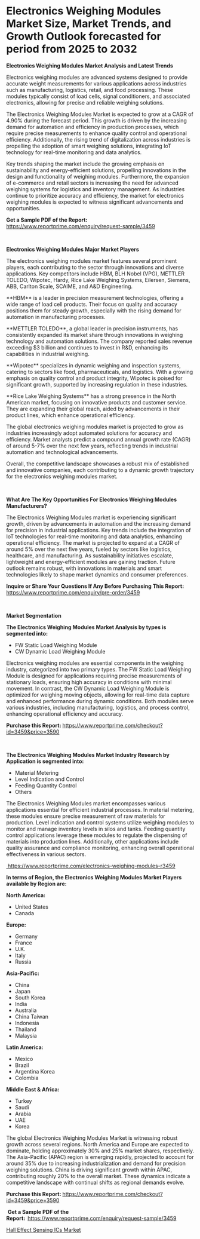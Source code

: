 <p><h1>Electronics Weighing Modules Market Size, Market Trends, and Growth Outlook forecasted for period from 2025 to 2032</h1></p><p><strong>Electronics Weighing Modules Market Analysis and Latest Trends</strong></p>
<p><p>Electronics weighing modules are advanced systems designed to provide accurate weight measurements for various applications across industries such as manufacturing, logistics, retail, and food processing. These modules typically consist of load cells, signal conditioners, and associated electronics, allowing for precise and reliable weighing solutions.</p><p>The Electronics Weighing Modules Market is expected to grow at a CAGR of 4.90% during the forecast period. This growth is driven by the increasing demand for automation and efficiency in production processes, which require precise measurements to enhance quality control and operational efficiency. Additionally, the rising trend of digitalization across industries is propelling the adoption of smart weighing solutions, integrating IoT technology for real-time monitoring and data analytics.</p><p>Key trends shaping the market include the growing emphasis on sustainability and energy-efficient solutions, propelling innovations in the design and functionality of weighing modules. Furthermore, the expansion of e-commerce and retail sectors is increasing the need for advanced weighing systems for logistics and inventory management. As industries continue to prioritize accuracy and efficiency, the market for electronics weighing modules is expected to witness significant advancements and opportunities.</p></p>
<p><strong>Get a Sample PDF of the Report:&nbsp;</strong> <a href="https://www.reportprime.com/enquiry/request-sample/3459?utm_campaign=3079&utm_medium=2&utm_source=Github&utm_content=ia&utm_term=18032025&utm_id=electronics-weighing-modules">https://www.reportprime.com/enquiry/request-sample/3459</a></p>
<p>&nbsp;</p>
<p><strong>Electronics Weighing Modules Major Market Players</strong></p>
<p><p>The electronics weighing modules market features several prominent players, each contributing to the sector through innovations and diverse applications. Key competitors include HBM, BLH Nobel (VPG), METTLER TOLEDO, Wipotec, Hardy, Rice Lake Weighing Systems, Eilersen, Siemens, ABB, Carlton Scale, SCAIME, and A&D Engineering.</p><p>**HBM** is a leader in precision measurement technologies, offering a wide range of load cell products. Their focus on quality and accuracy positions them for steady growth, especially with the rising demand for automation in manufacturing processes.</p><p>**METTLER TOLEDO**, a global leader in precision instruments, has consistently expanded its market share through innovations in weighing technology and automation solutions. The company reported sales revenue exceeding $3 billion and continues to invest in R&D, enhancing its capabilities in industrial weighing.</p><p>**Wipotec** specializes in dynamic weighing and inspection systems, catering to sectors like food, pharmaceuticals, and logistics. With a growing emphasis on quality control and product integrity, Wipotec is poised for significant growth, supported by increasing regulation in these industries.</p><p>**Rice Lake Weighing Systems** has a strong presence in the North American market, focusing on innovative products and customer service. They are expanding their global reach, aided by advancements in their product lines, which enhance operational efficiency.</p><p>The global electronics weighing modules market is projected to grow as industries increasingly adopt automated solutions for accuracy and efficiency. Market analysts predict a compound annual growth rate (CAGR) of around 5-7% over the next few years, reflecting trends in industrial automation and technological advancements.</p><p>Overall, the competitive landscape showcases a robust mix of established and innovative companies, each contributing to a dynamic growth trajectory for the electronics weighing modules market.</p></p>
<p>&nbsp;</p>
<p><strong>What Are The Key Opportunities For Electronics Weighing Modules Manufacturers?</strong></p>
<p><p>The Electronics Weighing Modules market is experiencing significant growth, driven by advancements in automation and the increasing demand for precision in industrial applications. Key trends include the integration of IoT technologies for real-time monitoring and data analytics, enhancing operational efficiency. The market is projected to expand at a CAGR of around 5% over the next five years, fueled by sectors like logistics, healthcare, and manufacturing. As sustainability initiatives escalate, lightweight and energy-efficient modules are gaining traction. Future outlook remains robust, with innovations in materials and smart technologies likely to shape market dynamics and consumer preferences.</p></p>
<p><strong>Inquire or Share Your Questions If Any Before Purchasing This Report:</strong> <a href="https://www.reportprime.com/enquiry/pre-order/3459?utm_campaign=3079&utm_medium=2&utm_source=Github&utm_content=ia&utm_term=18032025&utm_id=electronics-weighing-modules">https://www.reportprime.com/enquiry/pre-order/3459</a></p>
<p>&nbsp;</p>
<p><strong>Market Segmentation</strong></p>
<p><strong>The Electronics Weighing Modules Market Analysis by types is segmented into:</strong></p>
<p><ul><li>FW Static Load Weighing Module</li><li>CW Dynamic Load Weighing Module</li></ul></p>
<p><p>Electronics weighing modules are essential components in the weighing industry, categorized into two primary types. The FW Static Load Weighing Module is designed for applications requiring precise measurements of stationary loads, ensuring high accuracy in conditions with minimal movement. In contrast, the CW Dynamic Load Weighing Module is optimized for weighing moving objects, allowing for real-time data capture and enhanced performance during dynamic conditions. Both modules serve various industries, including manufacturing, logistics, and process control, enhancing operational efficiency and accuracy.</p></p>
<p><strong>Purchase this Report:&nbsp;</strong><a href="https://www.reportprime.com/checkout?id=3459&price=3590&utm_campaign=3079&utm_medium=2&utm_source=Github&utm_content=ia&utm_term=18032025&utm_id=electronics-weighing-modules">https://www.reportprime.com/checkout?id=3459&price=3590</a></p>
<p>&nbsp;</p>
<p><strong>The Electronics Weighing Modules Market Industry Research by Application is segmented into:</strong></p>
<p><ul><li>Material Metering</li><li>Level Indication and Control</li><li>Feeding Quantity Control</li><li>Others</li></ul></p>
<p><p>The Electronics Weighing Modules market encompasses various applications essential for efficient industrial processes. In material metering, these modules ensure precise measurement of raw materials for production. Level indication and control systems utilize weighing modules to monitor and manage inventory levels in silos and tanks. Feeding quantity control applications leverage these modules to regulate the dispensing of materials into production lines. Additionally, other applications include quality assurance and compliance monitoring, enhancing overall operational effectiveness in various sectors.</p></p>
<p><a href="https://www.reportprime.com/electronics-weighing-modules-r3459?utm_campaign=3079&utm_medium=2&utm_source=Github&utm_content=ia&utm_term=18032025&utm_id=electronics-weighing-modules">&nbsp;https://www.reportprime.com/electronics-weighing-modules-r3459</a></p>
<p><strong>In terms of Region, the Electronics Weighing Modules Market Players available by Region are:</strong></p>
<p>
    <p> <strong> North America: </strong>
        <ul>
            <li>United States</li>
            <li>Canada</li>
        </ul>
        </p> 
    <p> <strong> Europe: </strong>
        <ul>
            <li>Germany</li>
            <li>France</li>
            <li>U.K.</li>
            <li>Italy</li>
            <li>Russia</li>
        </ul>
        </p> 
    <p> <strong> Asia-Pacific: </strong>
        <ul>
            <li>China</li>
            <li>Japan</li>
            <li>South Korea</li>
            <li>India</li>
            <li>Australia</li>
            <li>China Taiwan</li>
            <li>Indonesia</li>
            <li>Thailand</li>
            <li>Malaysia</li>
        </ul>
        </p> 
    <p> <strong> Latin America: </strong>
        <ul>
            <li>Mexico</li>
            <li>Brazil</li>
            <li>Argentina Korea</li>
            <li>Colombia</li>
        </ul>
        </p> 
    <p> <strong> Middle East & Africa: </strong>
        <ul>
            <li>Turkey</li>
            <li>Saudi</li>
            <li>Arabia</li>
            <li>UAE</li>
            <li>Korea</li>
        </ul>
    </p>
    </p>
<p><p>The global Electronics Weighing Modules Market is witnessing robust growth across several regions. North America and Europe are expected to dominate, holding approximately 30% and 25% market shares, respectively. The Asia-Pacific (APAC) region is emerging rapidly, projected to account for around 35% due to increasing industrialization and demand for precision weighing solutions. China is driving significant growth within APAC, contributing roughly 20% to the overall market. These dynamics indicate a competitive landscape with continual shifts as regional demands evolve.</p></p>
<p><strong>Purchase this Report: </strong><a href="https://www.reportprime.com/checkout?id=3459&price=3590&utm_campaign=3079&utm_medium=2&utm_source=Github&utm_content=ia&utm_term=18032025&utm_id=electronics-weighing-modules">https://www.reportprime.com/checkout?id=3459&price=3590</a></p>
<p>&nbsp;<strong>Get a Sample PDF of the Report:&nbsp;&nbsp;</strong><a href="https://www.reportprime.com/enquiry/request-sample/3459?utm_campaign=3079&utm_medium=2&utm_source=Github&utm_content=ia&utm_term=18032025&utm_id=electronics-weighing-modules">https://www.reportprime.com/enquiry/request-sample/3459</a></p>
<p><strong></strong></p>
<p><p><a href="https://github.com/nkomdaumis16/Market-Research-Report-List-1/blob/main/hall-effect-sensing-ics-market.md?utm_campaign=3079&utm_medium=2&utm_source=Github&utm_content=ia&utm_term=18032025&utm_id=electronics-weighing-modules">Hall Effect Sensing ICs Market</a></p></p>